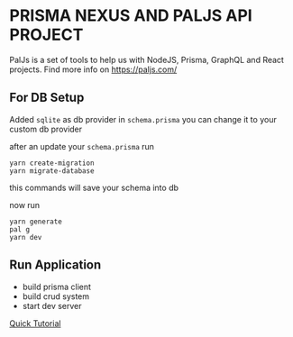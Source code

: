 # PRISMA NEXUS AND PALJS API PROJECT

PalJs is a set of tools to help us with NodeJS, Prisma, GraphQL and React projects.
Find more info on https://paljs.com/

## For DB Setup

Added `sqlite` as db provider in `schema.prisma` you can change it to your custom db provider

after an update your `schema.prisma` run

```shell
yarn create-migration
yarn migrate-database
```

this commands will save your schema into db

now run

```shell
yarn generate
pal g
yarn dev
```
## Run Application

- build prisma client
- build crud system
- start dev server

[Quick Tutorial](https://github.com/nbaua/prisma-nexus-paljs-api/blob/master/tutorial/tutorial.MD)
